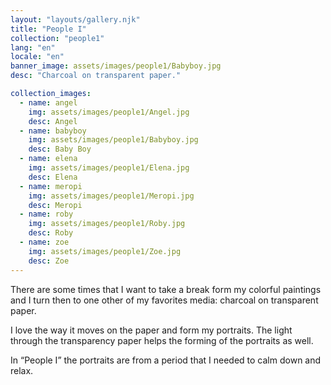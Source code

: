 ```yaml
---
layout: "layouts/gallery.njk"
title: "People I"
collection: "people1"
lang: "en"
locale: "en"
banner_image: assets/images/people1/Babyboy.jpg
desc: "Charcoal on transparent paper."

collection_images:
  - name: angel
    img: assets/images/people1/Angel.jpg
    desc: Angel
  - name: babyboy
    img: assets/images/people1/Babyboy.jpg
    desc: Baby Boy
  - name: elena
    img: assets/images/people1/Elena.jpg
    desc: Elena
  - name: meropi
    img: assets/images/people1/Meropi.jpg
    desc: Meropi
  - name: roby
    img: assets/images/people1/Roby.jpg
    desc: Roby
  - name: zoe
    img: assets/images/people1/Zoe.jpg
    desc: Zoe
---
```


There are some times that I want to take a break form my colorful paintings and I turn then to one other of my favorites media: charcoal on transparent paper.

I love the way it moves on the paper and form my portraits. The light through the transparency paper helps the forming of the portraits as well.

In “People I” the portraits are from a period that I needed to calm down and relax.
